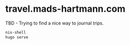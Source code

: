 # travel.mads-hartmann.com

TBD - Trying to find a nice way to journal trips.

```sh
nix-shell
hugo serve
```